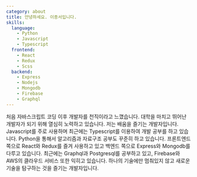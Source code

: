 ```yaml
---
category: about
title: 안녕하세요. 이종서입니다.
skills:
  language:
    - Python
    - Javascript
    - Typescript
  frontend:
    - React
    - Redux
    - Scss
  backend:
    - Express
    - Nodejs
    - Mongodb
    - Firebase
    - Graphql
---
```


처음 자바스크립트 코딩 이후 개발자를 천직이라고 느꼈습니다. 대학을 마치고 뛰어난 개발자가 되기 위해 열심히 노력하고 있습니다. 저는 배움을 즐기는 개발자입니다. Javascript를 주로 사용하며 최근에는 Typescript를 이용하여 개발 공부를 하고 있습니다. Python을 통해서 알고리즘과 자료구조 공부도 꾸준히 하고 있습니다. 프론트엔드 쪽으로 React와 Redux를 즐겨 사용하고 있고 백엔드 쪽으로 Express와 Mongodb를 다루고 있습니다. 최근에는 Graphql과 Postgresql를 공부하고 있고, Firebase와 AWS의 클라우드 서비스 또한 익히고 있습니다. 하나의 기술에만 멈춰있지 않고 새로운 기술을 탐구하는 것을 즐기는 개발자입니다.
